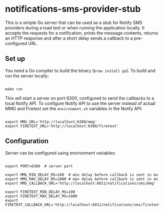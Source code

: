 # notifications-sms-provider-stub

This is a simple Go server that can be used as a stub for Notify SMS providers during a load test or when running the application locally. It accepts the requests for a notification, prints the message contents, returns an HTTP response and after a short delay sends a callback to a pre-configured URL.

Set up
------

You need a Go compiler to build the binary (`brew install go`).
To build and run the server locally:

```shell

make run

```

This will start a server on port 6300, configured to send the callbacks to a local Notify API. To configure Notify API to use the server instead of actual MMG and Firetext set the `environment.sh` variables in the Notify API:

```shell

export MMG_URL='http://localhost:6300/mmg'
export FIRETEXT_URL='http://localhost:6300/firetext'

```

Configuration
-------------

Server can be configured using environment variables:

```shell

export PORT=6300  # server port

export MMG_MIN_DELAY_MS=100  # min delay before callback is sent in ms
export MMG_MAX_DELAY_MS=1000 # max delay before callback is sent in ms
export MMG_CALLBACK_URL='http://localhost:6011/notifications/sms/mmg'

export FIRETEXT_MIN_DELAY_MS=100
export FIRETEXT_MAX_DELAY_MS=1000
export FIRETEXT_CALLBACK_URL='http://localhost:6011/notifications/sms/firetext'

```
